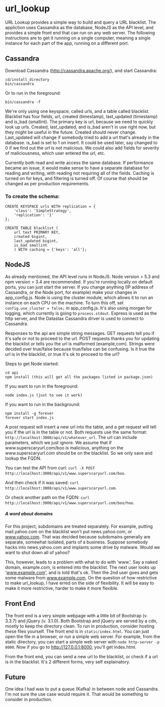 # url_lookup
URL Lookup provides a simple way to build and query a URL blacklist. The appliction uses Cassandra as the database, NodeJS as the API level, and provides a simple front end that can run on any web server. The following instructions are to get it running on a single computer, meaning a single instance for each part of the app, running on a different port.

## Cassandra
Download Cassandra (http://cassandra.apache.org/), and start Cassandra: 
```
cd/install_directory
bin/cassandra
```
Or to run in the foreground:
```
bin/cassandra -f
```

We're only using one keyspace, called urls, and a table called blacklist. Blacklist has four fields, url, created (timestamp), last_updated (timestamp) and is_bad (smallint). The primary key is url, because we need to quickly look up urls. Created, last_updated, and is_bad aren't in use right now, but they might be useful in the future. Created should never change. Last_updated will change if somebody tried to add a url that's already in the database. is_bad is set to 1 on insert. It could be used later, say changed to 0 if we find out the url is not malicious. We could also add fields for severity of maliciousness, which user entered the url, etc. 

Currently both read and write access the same database. If performance became an issue, it would make sense to have a separate database for reading and writing, with reading not requiring all of the fields. Caching is turned on for keys, and filtering is turned off. Of course that should be changed as per production requirements. 

### To create the schema:
```
CREATE KEYSPACE urls WITH replication = {
	'class': 'SimpleStrategy',
	'replication': '1'
};

CREATE TABLE blacklist ( 
	url text PRIMARY KEY, 
	created bigint, 
	last_updated bigint, 
	is_bad smallint
	) WITH caching = {'keys': 'all'};
```

## NodeJS
As already mentioned, the API level runs in NodeJS. Node version > 5.3 and npm version > 3.4 are recommended. If you're running locally on default ports, you can just start the server. If you change anything (IP address of Cassandra, or the Node port, for example) make your changes in app_config.js. Node is using the cluster module, which allows it to run an instance on each CPU on the machine. To turn this off, set `config.use_cluster = false;` in app_config.js. It's also using morgan for logging, which currently is going to `process.stdout`. Express is used as the http server, and the Datastax Cassandra driver is used to connect to Cassandra. 

Responses to the api are simple string messages. GET requests tell you if it's safe or not to proceed to the url. POST requests thanks you for updating the blacklist or tells you the url is malformed (example,com). Strings were decided over true/false because true/false can be confusing. Is it true the url is in the blacklist, or true it's ok to proceed to the url? 

Steps to get Node started:
```
cd api
npm install (this will get all the packages listed in package.json)
```
If you want to run in the foreground:
```
node index.js (just to see it work)
```
If you want to run in the background:
```
npm install -g forever
forever start index.js
```
A post request will insert a new url into the table, and a get request will tell you if the url is in the table or not. Both requests use the same format: `http://localhost:3000/api/v1/whatever_url`. The url can include parameters, which we just ignore. We assume that if www&#46;superscaryurl&#46;com/boo is malicious, anything on the www&#46;superscaryurl&#46;com should be on the blacklist. So we only save and lookup the FQDN. 

You can test the API from curl: `curl -X POST http://localhost:3000/api/v1/www.superscaryurl.com/boo`. 

And then check if it was saved: `curl http://localhost:3000/api/v1/www.superscaryurl.com`. 

Or check another path on the FQDN: `curl http://localhost:3000/api/v1/www.superscaryurl.com/boo/hoo`. 

##### A word about domains
For this project, subdomains are treated separately. For example, putting mail.yahoo.com on the blacklist won't put news.yahoo.com, or www.yahoo.com. That was decided because subdomains generally are separate, somewhat isolated, parts of a business. Suppose somebody hacks into news.yahoo.com and implants some drive by malware. Would we want to shut down all of yahoo? 

This, however, leads to a problem with what to do with 'www.'. Say a naked domain, example.com, is entered into the blacklist. The next user looks up 'www.example.com', and is told that's ok. Then the 2nd user goes and gets some malware from www.example.com. On the question of how restrictive to make url_lookup, I have erred on the side of flexibility. It will be easy to make it more restrictive, harder to make it more flexible. 

## Front End
The front end is a very simple webpage with a little bit of Bootstrap (v. 3.3.7) and jQuery (v. 3.1.0). Both Bootstrap and jQuery are served by a cdn, mostly to keep the directory clean. To run in production, consider hosting these files yourself. The front end is in `static/index.html`. You can just open the file in a browser, or run a simple web server. For example, from the static directory, you can start a simple web server with `node http-server -p 8000`. Now if you go to http://127.0.0.1:8000, you'll get index.html. 

From the front end, you can send a new url to the blacklist, or check if a url is in the blacklist. It's 2 different forms, very self explainatory. 

## Future
One idea I had was to put a queue (Kafka) in between node and Cassandra. I'm not sure the use case would require it. That would be something to consider in production. 


